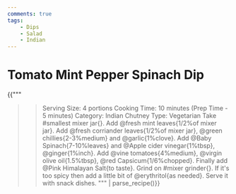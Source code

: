 ```yaml
---
comments: true
tags:
    - Dips
    - Salad
    - Indian
--- 
```


# Tomato Mint Pepper Spinach Dip 

{{"""
>> Serving Size: 4 portions
>> Cooking Time: 10 minutes (Prep Time - 5 minutes)
>> Category: Indian Chutney
>> Type: Vegetarian
Take #smallest mixer jar{}.
Add @fresh mint leaves{1/2%of mixer jar}.
Add @fresh corriander leaves{1/2%of mixer jar}, @green chillies{2-3%medium} and @garlic{1%clove}.
Add @Baby Spinach{7-10%leaves} and @Apple cider vinegar{1%tbsp}, @ginger{1%inch}.
Add @vine tomatoes{4%medium}, @virgin olive oil{1.5%tbsp}, @red Capsicum{1/6%chopped}.
Finally add @Pink Himalayan Salt{to taste}.
Grind on #mixer grinder{}.
If it's too spicy then add a little bit of @erythritol{as needed}.
Serve it with snack dishes.
""" | parse_recipe()}}